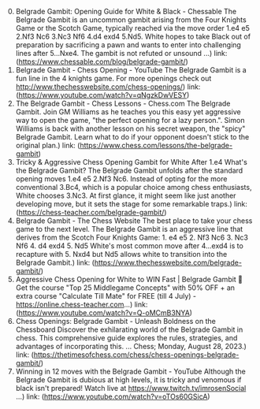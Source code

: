 ---
---
0. Belgrade Gambit: Opening Guide for White & Black - Chessable
The Belgrade Gambit is an uncommon gambit arising from the Four Knights Game or the Scotch Game, typically reached via the move order 1.e4 e5 2.Nf3 Nc6 3.Nc3 Nf6 4.d4 exd4 5.Nd5. White hopes to take Black out of preparation by sacrificing a pawn and wants to enter into challenging lines after 5…Nxe4. The gambit is not refuted or unsound ...)
link: (https://www.chessable.com/blog/belgrade-gambit/)
1. Belgrade Gambit - Chess Opening - YouTube
The Belgrade Gambit is a fun line in the 4 knights game. For more openings check out http://www.thechesswebsite.com/chess-openings/)
link: (https://www.youtube.com/watch?v=qNgzkDwVESY)
2. The Belgrade Gambit - Chess Lessons - Chess.com
The Belgrade Gambit. Join GM Williams as he teaches you this easy yet aggressive way to open the game, "the perfect opening for a lazy person.". Simon Williams is back with another lesson on his secret weapon, the "spicy" Belgrade Gambit. Learn what to do if your opponent doesn't stick to the original plan.)
link: (https://www.chess.com/lessons/the-belgrade-gambit)
3. Tricky & Aggressive Chess Opening Gambit for White After 1.e4
What's the Belgrade Gambit? The Belgrade Gambit unfolds after the standard opening moves 1.e4 e5 2.Nf3 Nc6. Instead of opting for the more conventional 3.Bc4, which is a popular choice among chess enthusiasts, White chooses 3.Nc3. At first glance, it might seem like just another developing move, but it sets the stage for some remarkable traps.)
link: (https://chess-teacher.com/belgrade-gambit/)
4. Belgrade Gambit - The Chess Website
The best place to take your chess game to the next level. The Belgrade Gambit is an aggressive line that derives from the Scotch Four Knights Game: 1. e4 e5 2. Nf3 Nc6 3. Nc3 Nf6 4. d4 exd4 5. Nd5 White's most common move after 4...exd4 is to recapture with 5. Nxd4 but Nd5 allows white to transition into the Belgrade Gambit.)
link: (https://www.thechesswebsite.com/belgrade-gambit/)
5. Aggressive Chess Opening for White to WIN Fast | Belgrade Gambit
🎁 Get the course "Top 25 Middlegame Concepts" with 50% OFF + an extra course "Calculate Till Mate" for FREE (till 4 July) - https://online.chess-teacher.com...)
link: (https://www.youtube.com/watch?v=Q-oMCmB3NYA)
6. Chess Openings: Belgrade Gambit - Unleash Boldness on the Chessboard
Discover the exhilarating world of the Belgrade Gambit in chess. This comprehensive guide explores the rules, strategies, and advantages of incorporating this. ... Chess; Monday, August 28, 2023.)
link: (https://thetimesofchess.com/chess/chess-openings-belgrade-gambit/)
7. Winning in 12 moves with the Belgrade Gambit - YouTube
Although the Belgrade Gambit is dubious at high levels, it is tricky and venomous if black isn't prepared! Watch live at https://www.twitch.tv/imrosenSocial ...)
link: (https://www.youtube.com/watch?v=oTOs60GSicA)
